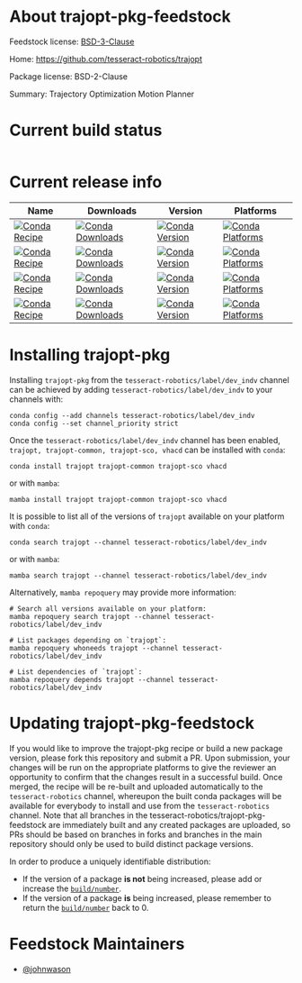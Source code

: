 About trajopt-pkg-feedstock
===========================

Feedstock license: [BSD-3-Clause](https://github.com/tesseract-robotics/trajopt-feedstock/blob/main/LICENSE.txt)

Home: https://github.com/tesseract-robotics/trajopt

Package license: BSD-2-Clause

Summary: Trajectory Optimization Motion Planner

Current build status
====================


<table>
</table>

Current release info
====================

| Name | Downloads | Version | Platforms |
| --- | --- | --- | --- |
| [![Conda Recipe](https://img.shields.io/badge/recipe-trajopt-green.svg)](https://anaconda.org/tesseract-robotics/trajopt) | [![Conda Downloads](https://img.shields.io/conda/dn/tesseract-robotics/trajopt.svg)](https://anaconda.org/tesseract-robotics/trajopt) | [![Conda Version](https://img.shields.io/conda/vn/tesseract-robotics/trajopt.svg)](https://anaconda.org/tesseract-robotics/trajopt) | [![Conda Platforms](https://img.shields.io/conda/pn/tesseract-robotics/trajopt.svg)](https://anaconda.org/tesseract-robotics/trajopt) |
| [![Conda Recipe](https://img.shields.io/badge/recipe-trajopt--common-green.svg)](https://anaconda.org/tesseract-robotics/trajopt-common) | [![Conda Downloads](https://img.shields.io/conda/dn/tesseract-robotics/trajopt-common.svg)](https://anaconda.org/tesseract-robotics/trajopt-common) | [![Conda Version](https://img.shields.io/conda/vn/tesseract-robotics/trajopt-common.svg)](https://anaconda.org/tesseract-robotics/trajopt-common) | [![Conda Platforms](https://img.shields.io/conda/pn/tesseract-robotics/trajopt-common.svg)](https://anaconda.org/tesseract-robotics/trajopt-common) |
| [![Conda Recipe](https://img.shields.io/badge/recipe-trajopt--sco-green.svg)](https://anaconda.org/tesseract-robotics/trajopt-sco) | [![Conda Downloads](https://img.shields.io/conda/dn/tesseract-robotics/trajopt-sco.svg)](https://anaconda.org/tesseract-robotics/trajopt-sco) | [![Conda Version](https://img.shields.io/conda/vn/tesseract-robotics/trajopt-sco.svg)](https://anaconda.org/tesseract-robotics/trajopt-sco) | [![Conda Platforms](https://img.shields.io/conda/pn/tesseract-robotics/trajopt-sco.svg)](https://anaconda.org/tesseract-robotics/trajopt-sco) |
| [![Conda Recipe](https://img.shields.io/badge/recipe-vhacd-green.svg)](https://anaconda.org/tesseract-robotics/vhacd) | [![Conda Downloads](https://img.shields.io/conda/dn/tesseract-robotics/vhacd.svg)](https://anaconda.org/tesseract-robotics/vhacd) | [![Conda Version](https://img.shields.io/conda/vn/tesseract-robotics/vhacd.svg)](https://anaconda.org/tesseract-robotics/vhacd) | [![Conda Platforms](https://img.shields.io/conda/pn/tesseract-robotics/vhacd.svg)](https://anaconda.org/tesseract-robotics/vhacd) |

Installing trajopt-pkg
======================

Installing `trajopt-pkg` from the `tesseract-robotics/label/dev_indv` channel can be achieved by adding `tesseract-robotics/label/dev_indv` to your channels with:

```
conda config --add channels tesseract-robotics/label/dev_indv
conda config --set channel_priority strict
```

Once the `tesseract-robotics/label/dev_indv` channel has been enabled, `trajopt, trajopt-common, trajopt-sco, vhacd` can be installed with `conda`:

```
conda install trajopt trajopt-common trajopt-sco vhacd
```

or with `mamba`:

```
mamba install trajopt trajopt-common trajopt-sco vhacd
```

It is possible to list all of the versions of `trajopt` available on your platform with `conda`:

```
conda search trajopt --channel tesseract-robotics/label/dev_indv
```

or with `mamba`:

```
mamba search trajopt --channel tesseract-robotics/label/dev_indv
```

Alternatively, `mamba repoquery` may provide more information:

```
# Search all versions available on your platform:
mamba repoquery search trajopt --channel tesseract-robotics/label/dev_indv

# List packages depending on `trajopt`:
mamba repoquery whoneeds trajopt --channel tesseract-robotics/label/dev_indv

# List dependencies of `trajopt`:
mamba repoquery depends trajopt --channel tesseract-robotics/label/dev_indv
```




Updating trajopt-pkg-feedstock
==============================

If you would like to improve the trajopt-pkg recipe or build a new
package version, please fork this repository and submit a PR. Upon submission,
your changes will be run on the appropriate platforms to give the reviewer an
opportunity to confirm that the changes result in a successful build. Once
merged, the recipe will be re-built and uploaded automatically to the
`tesseract-robotics` channel, whereupon the built conda packages will be available for
everybody to install and use from the `tesseract-robotics` channel.
Note that all branches in the tesseract-robotics/trajopt-pkg-feedstock are
immediately built and any created packages are uploaded, so PRs should be based
on branches in forks and branches in the main repository should only be used to
build distinct package versions.

In order to produce a uniquely identifiable distribution:
 * If the version of a package **is not** being increased, please add or increase
   the [``build/number``](https://docs.conda.io/projects/conda-build/en/latest/resources/define-metadata.html#build-number-and-string).
 * If the version of a package **is** being increased, please remember to return
   the [``build/number``](https://docs.conda.io/projects/conda-build/en/latest/resources/define-metadata.html#build-number-and-string)
   back to 0.

Feedstock Maintainers
=====================

* [@johnwason](https://github.com/johnwason/)

